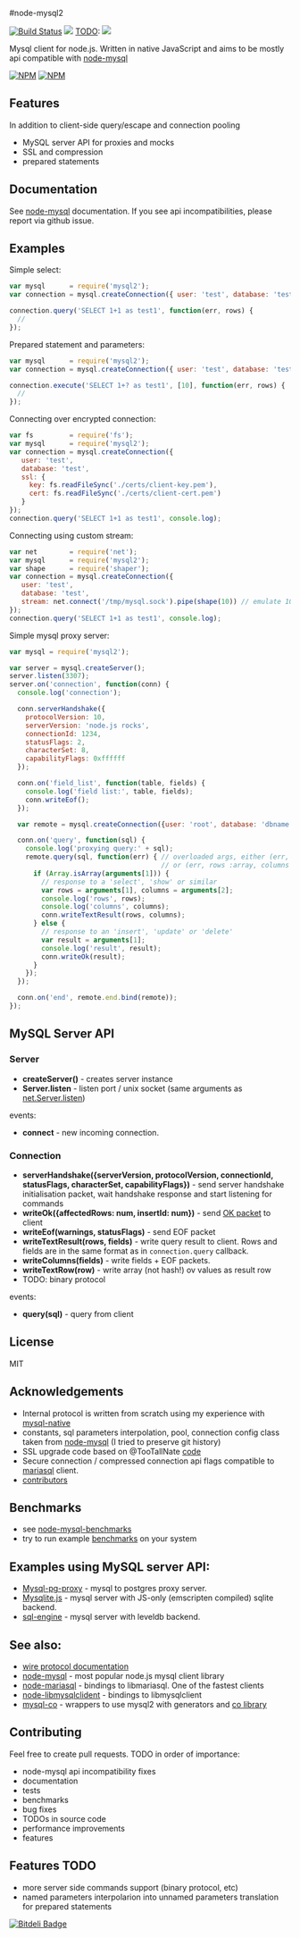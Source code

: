 #node-mysql2

[![Build Status](https://secure.travis-ci.org/sidorares/node-mysql2.png)](http://travis-ci.org/sidorares/node-mysql2) [![](https://gemnasium.com/sidorares/node-mysql2.png)](https://gemnasium.com/npms/mysql2) [TODO](https://github.com/cainus/node-coveralls): [![](https://coveralls.io/repos/sidorares/node-mysql2/badge.png)](https://coveralls.io/r/sidorares/node-mysql2)


Mysql client for node.js. Written in native JavaScript and aims to be mostly api compatible with [node-mysql](https://github.com/felixge/node-mysql)

[![NPM](https://nodei.co/npm/mysql2.png?downloads=true&stars=true)](https://nodei.co/npm/mysql2/)
[![NPM](https://nodei.co/npm-dl/mysql2.png?months=6)](https://nodei.co/npm/mysql2/)

## Features

 In addition to client-side query/escape and connection pooling

  - MySQL server API for proxies and mocks
  - SSL and compression
  - prepared statements

## Documentation

See [node-mysql](https://github.com/felixge/node-mysql) documentation. If you see api incompatibilities, please report via github issue.

## Examples

Simple select:

```js
var mysql      = require('mysql2');
var connection = mysql.createConnection({ user: 'test', database: 'test'});

connection.query('SELECT 1+1 as test1', function(err, rows) {
  //
});
```

Prepared statement and parameters:

```js
var mysql      = require('mysql2');
var connection = mysql.createConnection({ user: 'test', database: 'test'});

connection.execute('SELECT 1+? as test1', [10], function(err, rows) {
  //
});
```

Connecting over encrypted connection:

```js
var fs         = require('fs');
var mysql      = require('mysql2');
var connection = mysql.createConnection({
   user: 'test',
   database: 'test',
   ssl: {
     key: fs.readFileSync('./certs/client-key.pem'),
     cert: fs.readFileSync('./certs/client-cert.pem')
   }
});
connection.query('SELECT 1+1 as test1', console.log);
```

Connecting using custom stream:

```js
var net        = require('net');
var mysql      = require('mysql2');
var shape      = require('shaper');
var connection = mysql.createConnection({
   user: 'test',
   database: 'test',
   stream: net.connect('/tmp/mysql.sock').pipe(shape(10)) // emulate 10 bytes/sec link
});
connection.query('SELECT 1+1 as test1', console.log);
```

Simple mysql proxy server:

```js
var mysql = require('mysql2');

var server = mysql.createServer();
server.listen(3307);
server.on('connection', function(conn) {
  console.log('connection');

  conn.serverHandshake({
    protocolVersion: 10,
    serverVersion: 'node.js rocks',
    connectionId: 1234,
    statusFlags: 2,
    characterSet: 8,
    capabilityFlags: 0xffffff
  });

  conn.on('field_list', function(table, fields) {
    console.log('field list:', table, fields);
    conn.writeEof();
  });

  var remote = mysql.createConnection({user: 'root', database: 'dbname', host:'server.example.com', password: 'secret'});

  conn.on('query', function(sql) {
    console.log('proxying query:' + sql);
    remote.query(sql, function(err) { // overloaded args, either (err, result :object)
                                      // or (err, rows :array, columns :array)
      if (Array.isArray(arguments[1])) {
        // response to a 'select', 'show' or similar
        var rows = arguments[1], columns = arguments[2];
        console.log('rows', rows);
        console.log('columns', columns);
        conn.writeTextResult(rows, columns);
      } else {
        // response to an 'insert', 'update' or 'delete'
        var result = arguments[1];
        console.log('result', result);
        conn.writeOk(result);
      }
    });
  });

  conn.on('end', remote.end.bind(remote));
});
```
## MySQL Server API

### Server

  *  **createServer()** - creates server instance
  *  **Server.listen**  - listen port / unix socket (same arguments as [net.Server.listen](http://nodejs.org/api/net.html#net_server_listen_port_host_backlog_callback))

events:

  *  **connect** - new incoming connection.

### Connection

  *  **serverHandshake({serverVersion, protocolVersion, connectionId, statusFlags, characterSet, capabilityFlags})** - send server handshake initialisation packet, wait handshake response and start listening for commands
  *  **writeOk({affectedRows: num, insertId: num})** - send [OK packet](http://dev.mysql.com/doc/internals/en/overview.html#packet-OK_Packet) to client
  *  **writeEof(warnings, statusFlags)** - send EOF packet
  *  **writeTextResult(rows, fields)** - write query result to client. Rows and fields are in the same format as in `connection.query` callback.
  *  **writeColumns(fields)** - write fields + EOF packets.
  *  **writeTextRow(row)**  - write array (not hash!) ov values as result row
  *  TODO: binary protocol

events:

   *  **query(sql)** - query from client


## License

 MIT

## Acknowledgements

  - Internal protocol is written from scratch using my experience with [mysql-native](https://github.com/sidorares/nodejs-mysql-native)
  - constants, sql parameters interpolation, pool, connection config class taken from [node-mysql](https://github.com/felixge/node-mysql) (I tried to preserve git history)
  - SSL upgrade code based on @TooTallNate [code](https://gist.github.com/TooTallNate/848444)
  - Secure connection / compressed connection api flags compatible to [mariasql](https://github.com/mscdex/node-mariasql/) client.
  - [contributors](https://github.com/sidorares/node-mysql2/graphs/contributors)

## Benchmarks
  - see [node-mysql-benchmarks](https://github.com/mscdex/node-mysql-benchmarks)
  - try to run example [benchmarks](https://github.com/sidorares/node-mysql2/tree/master/benchmarks) on your system

## Examples using MySQL server API:

  - [Mysql-pg-proxy](https://github.com/sidorares/mysql-pg-proxy)  - mysql to postgres proxy server.
  - [Mysqlite.js](https://github.com/sidorares/mysqlite.js) - mysql server with JS-only (emscripten compiled) sqlite backend.
  - [sql-engine](https://github.com/eugeneware/sql-engine) - mysql server with leveldb backend.

## See also:

  - [wire protocol documentation](http://dev.mysql.com/doc/internals/en/client-server-protocol.html)
  - [node-mysql](https://github.com/felixge/node-mysql) - most popular node.js mysql client library
  - [node-mariasql](https://github.com/mscdex/node-mariasql/) - bindings to libmariasql. One of the fastest clients
  - [node-libmysqlclident](https://github.com/Sannis/node-mysql-libmysqlclient) - bindings to libmysqlclient
  - [mysql-co](https://github.com/sidorares/mysql-co) - wrappers to use mysql2 with generators and [co library](https://github.com/visionmedia/co)

## Contributing

Feel free to create pull requests.
TODO in order of importance:

  - node-mysql api incompatibility fixes
  - documentation
  - tests
  - benchmarks
  - bug fixes
  - TODOs in source code
  - performance improvements
  - features

## Features TODO
  - more server side commands support (binary protocol, etc)
  - named parameters interpolarion into unnamed parameters translation for prepared statements


[![Bitdeli Badge](https://d2weczhvl823v0.cloudfront.net/sidorares/node-mysql2/trend.png)](https://bitdeli.com/free "Bitdeli Badge")

